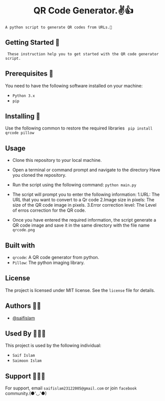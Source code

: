 <h1 align="center">QR Code Generator.✌️👍</h1>


` A python script to generate QR codes from URLs.🙂
`
## Getting Started 🤩
 ` These instruction help you to get started with the QR code generator script.`

## Prerequisites 🤖
You need to have the following software installed on your machine:
- `Python 3.x`
- `pip`


## Installing 🥳
Use the following common to restore the required libraries 
` pip install qrcode pillow`


## Usage
- Clone this repository to your local machine.
- Open a terminal or command prompt and navigate to the directory Have you cloned the repository.
- Run the script using the following command:
  `python main.py`
- The script will prompt you to enter the following information:
   1.URL: The URL that you want to convert to a Qr code
   2.Image size in pixels: The size of the QR code image in pixels.
   3.Error correction level: The Level of erros correction for the QR code.
  
- Once you have entered the required information, the script generate a QR code image and save it in the same directory with the file name `qrcode.png`


## Built with
- `qrcode`: A QR code generator from python.
- `Pillow`: The python imaging library.

## License 
The project is licensed under MIT license. See the `license` file for details.

## Authors 👦🏻

- [@saifislam](https://www.github.com/sa-if)




## Used By 🧑‍🤝‍🧑

This project is used by the following individual:

- `Saif Islam`  
- `Saimoon Islam`


## Support 💁🏻‍♂️

For support, email `saifislam23122005@gmail.com` or join `facebook` community.(●'◡'●)







